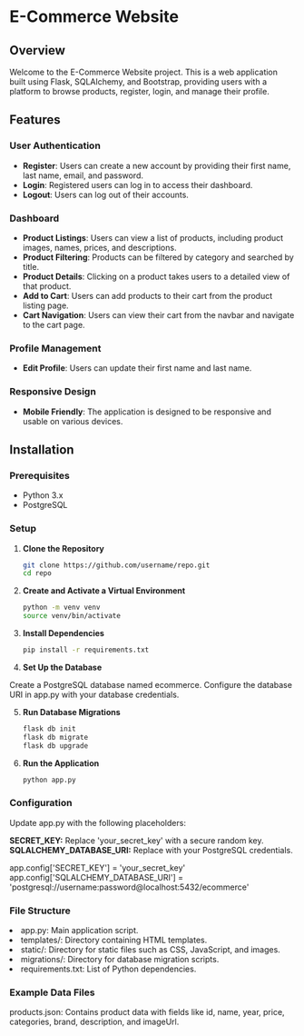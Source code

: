 # E-Commerce Website

## Overview

Welcome to the E-Commerce Website project. This is a web application built using Flask, SQLAlchemy, and Bootstrap, providing users with a platform to browse products, register, login, and manage their profile.

## Features

### User Authentication
- **Register**: Users can create a new account by providing their first name, last name, email, and password.
- **Login**: Registered users can log in to access their dashboard.
- **Logout**: Users can log out of their accounts.

### Dashboard
- **Product Listings**: Users can view a list of products, including product images, names, prices, and descriptions.
- **Product Filtering**: Products can be filtered by category and searched by title.
- **Product Details**: Clicking on a product takes users to a detailed view of that product.
- **Add to Cart**: Users can add products to their cart from the product listing page.
- **Cart Navigation**: Users can view their cart from the navbar and navigate to the cart page.

### Profile Management
- **Edit Profile**: Users can update their first name and last name.

### Responsive Design
- **Mobile Friendly**: The application is designed to be responsive and usable on various devices.

## Installation

### Prerequisites
- Python 3.x
- PostgreSQL

### Setup

1. **Clone the Repository**
   ```bash
   git clone https://github.com/username/repo.git
   cd repo

2. **Create and Activate a Virtual Environment**

   ```bash
   python -m venv venv
   source venv/bin/activate

3. **Install Dependencies**
   ```bash
   pip install -r requirements.txt

4. **Set Up the Database**

Create a PostgreSQL database named ecommerce.
Configure the database URI in app.py with your database credentials.

5. **Run Database Migrations**

   ```bash
   flask db init
   flask db migrate
   flask db upgrade

6. **Run the Application**

   ```bash
   python app.py

### Configuration

Update app.py with the following placeholders:

<b>SECRET_KEY:</b> Replace 'your_secret_key' with a secure random key.<br>
<b>SQLALCHEMY_DATABASE_URI:</b> Replace with your PostgreSQL credentials.

app.config['SECRET_KEY'] = 'your_secret_key'
app.config['SQLALCHEMY_DATABASE_URI'] = 'postgresql://username:password@localhost:5432/ecommerce'

### File Structure
<li>app.py: Main application script.</li>
<li>templates/: Directory containing HTML templates.</li>
<li>static/: Directory for static files such as CSS, JavaScript, and images.</li>
<li>migrations/: Directory for database migration scripts.</li>
<li>requirements.txt: List of Python dependencies.</li>

### Example Data Files
products.json: Contains product data with fields like id, name, year, price, categories, brand, description, and imageUrl.
